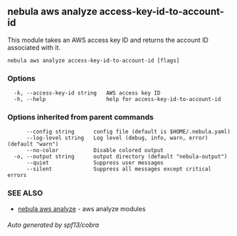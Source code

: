 ## nebula aws analyze access-key-id-to-account-id

This module takes an AWS access key ID and returns the account ID associated with it.

```
nebula aws analyze access-key-id-to-account-id [flags]
```

### Options

```
  -k, --access-key-id string   AWS access key ID
  -h, --help                   help for access-key-id-to-account-id
```

### Options inherited from parent commands

```
      --config string      config file (default is $HOME/.nebula.yaml)
      --log-level string   Log level (debug, info, warn, error) (default "warn")
      --no-color           Disable colored output
  -o, --output string      output directory (default "nebula-output")
      --quiet              Suppress user messages
      --silent             Suppress all messages except critical errors
```

### SEE ALSO

* [nebula aws analyze](nebula_aws_analyze.md)	 - aws analyze modules

###### Auto generated by spf13/cobra
